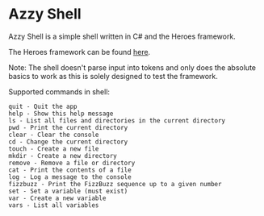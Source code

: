 # Azzy Shell
Azzy Shell is a simple shell written in C# and the Heroes framework.

The Heroes framework can be found [here](https://github.com/azFoxxo/heroes).

Note: The shell doesn't parse input into tokens and only does the absolute basics to work as this is solely designed to test the framework. 

Supported commands in shell:
```
quit - Quit the app
help - Show this help message
ls - List all files and directories in the current directory
pwd - Print the current directory
clear - Clear the console
cd - Change the current directory
touch - Create a new file
mkdir - Create a new directory
remove - Remove a file or directory
cat - Print the contents of a file
log - Log a message to the console
fizzbuzz - Print the FizzBuzz sequence up to a given number
set - Set a variable (must exist)
var - Create a new variable
vars - List all variables
```
